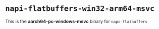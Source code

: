 # `napi-flatbuffers-win32-arm64-msvc`

This is the **aarch64-pc-windows-msvc** binary for `napi-flatbuffers`
